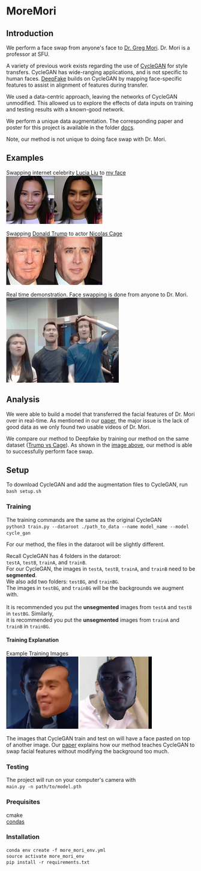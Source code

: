 # MoreMori

## Introduction

We perform a face swap from anyone's face to [Dr. Greg Mori](http://www.cs.sfu.ca/~mori/). Dr. Mori is a professor at SFU.

A variety of previous work exists regarding the use of [CycleGAN](https://github.com/junyanz/pytorch-CycleGAN-and-pix2pix) 
for style transfers. CycleGAN has wide-ranging applications, and is not specific to human faces. 
[DeepFake](https://github.com/deepfakes/faceswap) builds on CycleGAN by mapping face-specific features to assist in 
alignment of features during transfer. 

We used a data-centric approach, leaving the networks of CycleGAN unmodified. This allowed us to explore the effects of 
data inputs on training and testing results with a known-good network.

We perform a unique data augmentation. The corresponding paper and poster for this project is available in the folder
[docs](docs).

Note, our method is not unique to doing face swap with Dr. Mori. 

## Examples

Swapping internet celebrity [Lucia Liu](https://www.instagram.com/luseeyalu/?hl=en) to 
[my face](https://avatars0.githubusercontent.com/u/16661180?s=400&v=4) 
<br/>
![Lucia Liu to Alex](examples/lucia.jpg)

Swapping [Donald Trump](https://en.wikipedia.org/wiki/Donald_Trump) to actor 
[Nicolas Cage](https://en.wikipedia.org/wiki/Nicolas_Cage)
<br/>
![Donald Trump to Nicolas Cage](examples/trump.jpg)

Real time demonstration. Face swapping is done from anyone to Dr. Mori.
<br/>
![Real time gif](examples/real-time.gif)

## Analysis

We were able to build a model that transferred the facial features of Dr. Mori over in real-time. As mentioned in 
our [paper](docs/paper.pdf), the major issue is the lack of good data as we only found two usable videos of Dr. Mori.

We compare our method to Deepfake by training our method on the same dataset
([Trump vs Cage](https://github.com/deepfakes/faceswap-playground)). As shown in the [image above](examples/trump.jpg), 
our method is able to successfully perform face swap.

## Setup

To download CycleGAN and add the augmentation files to CycleGAN, run <br/>
`bash setup.sh`

### Training

The training commands are the same as the original CycleGAN <br/>
`python3 train.py --dataroot ./path_to_data --name model_name --model cycle_gan`

For our method, the files in the dataroot will be slightly different.

Recall CycleGAN has 4 folders in the dataroot: <br/>
`testA`, `testB`, `trainA`, and `trainB`. <br/>
For our CycleGAN, the images in `testA`, `testB`, `trainA`, and `trainB` need to be **segmented**. <br/>
We also add two folders: `testBG`, and `trainBG`. <br/>
The images in `testBG`, and `trainBG` will be the backgrounds we augment with.<br/>
<br/>
It is recommended you put the **unsegmented** images from `testA` and `testB` in `testBG`. Similarly, <br/>
it is recommended you put the **unsegmented** images from `trainA` and `trainB` in `trainBG`. <br/>

#### Training Explanation<br/>

Example Training Images<br/>
![BGSwap Sen and Alex](examples/BGSwap_alex.png)
![BGSwap Mori and Sen](examples/BGSwap_sen.png)

The images that CycleGAN train and test on will have a face pasted on top of another image. Our [paper](docs/paper.pdf) 
explains how our method teaches CycleGAN to swap facial features without modifying the background too much.


### Testing

The project will run on your computer's camera with<br/>
`main.py -n path/to/model.pth`

### Prequisites
cmake<br/>
[condas](https://conda.io/miniconda.html)

### Installation

```
conda env create -f more_mori_env.yml
source activate more_mori_env
pip install -r requirements.txt
```
